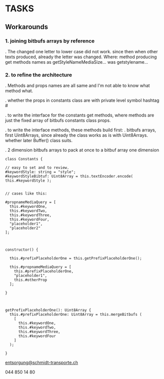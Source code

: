 # TASKS

## Workarounds

### 1. joining bitbufs arrays by reference

. The changed one letter to lower case did not work. since then when other texts produced, already the letter was changed.
          Where: method producing get methods names as getStyleNameMediaSize... was getstylename...





### 2. to refine the architecture

. Methods and props names are all same and I'm not able to know what method what.

. whether the props in constants class are with private level symbol hashtag #

. to write the interface for the constants get methods, where methods are just the fixed array of bitbufs constants class props.

. to write the interface methods, these methods build first:
  . bitbufs arrays, first Uint8Arrays, since already the class works as is with Uint8Arrays. whether later Buffer() class suits.


. 2 dimension bitbufs arrays to pack at once to a bitbuf array one dimension



```
class Constants {

// easy to set and to review.
#keywordStyle: string = "style";
#keywordStyleBibtuf: Uint8Array = this.textEncoder.encode( this.#keywordStyle );


// cases like this:

#propnameMediaQuery = [
  this.#keywordOne,
  this.#keywordTwo,
  this.#keywordThree,
  this.#keywordFour,
  "placeholder1",
  "placeholder2"
];



constructor() {

  this.#prefixPlaceholderOne = this.getPrefixPlaceholderOne();

  this.#propnameMediaQuery = [
    this.#prefixPlaceholderOne,
    "placeholder1",
    this.#otherProp
  ];

}



getPrefixPlaceholderOne(): Uint8Array {
  this.#prefixPlaceholderOne: Uint8Array = this.mergeBitbufs (
    [
      this.#keywordOne,
      this.#keywordTwo,
      this.#keywordThree,
      this.#keywordFour
    ]
  );

}

```


entsorgung@schmidt-transporte.ch



044 850 14 80





